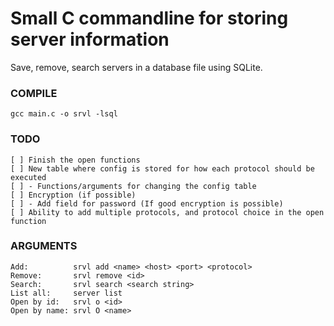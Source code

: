 # Small C commandline for storing server information
Save, remove, search servers in a database file using SQLite.

### COMPILE
	gcc main.c -o srvl -lsql

### TODO
	[ ] Finish the open functions
	[ ] New table where config is stored for how each protocol should be executed 
	[ ] - Functions/arguments for changing the config table
	[ ] Encryption (if possible)
	[ ] - Add field for password (If good encryption is possible)
	[ ] Ability to add multiple protocols, and protocol choice in the open function


### ARGUMENTS
	Add:          srvl add <name> <host> <port> <protocol>
	Remove:       srvl remove <id>
	Search:       srvl search <search string>
	List all:     server list
	Open by id:   srvl o <id>
	Open by name: srvl O <name>
